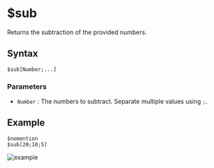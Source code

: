 # $sub
Returns the subtraction of the provided numbers.

## Syntax
```
$sub[Number;...]
```

### Parameters
- `Number` : The numbers to subtract. Separate multiple values using `;`.

## Example
```
$nomention
$sub[20;10;5]
```
![example](https://user-images.githubusercontent.com/69215413/126549467-f13c397e-9749-4fe5-80bd-c31b720d41aa.png)
